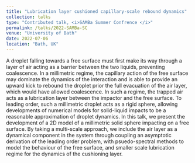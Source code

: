```yaml
---
title: "Lubrication layer cushioned capillary-scale rebound dynamics"
collection: talks
type: "Contributed talk, <i>SAMBa Summer Confrence </i>"
permalink: /talks/2022-SAMBa-SC
venue: "University of Bath"
date: 2022-07-06
location: "Bath, UK"
---
```


A droplet falling towards a free surface must first make its way through a layer of air acting as a barrier between the two liquids, preventing coalescence. In a millimetric regime, the capillary action of the free surface may dominate the dynamics of the interaction and is able to provide an upward kick to rebound the droplet prior the full evacuation of the air layer, which would have allowed coalescence. In such a regime, the trapped air acts as a lubrication layer between the impactor and the free surface. To leading order, such a millimetric droplet acts as a rigid sphere, allowing developments of numerical models for solid-liquid impacts to be a reasonable approximation of droplet dynamics. In this talk, we present the development of a 2D model of a millimetric solid sphere impacting on a free surface. By taking a multi-scale approach, we include the air layer as a dynamical component in the system through coupling an asymptotic derivation of the leading order problem, with psuedo-spectral methods to model the behaviour of the free surface, and smaller scale lubrication regime for the dynamics of the cushioning layer.
